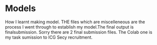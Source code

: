 # Models
How I learnt making model.
THE files which are miscelleneous are the process I went through to establish my model.The final output is finalsubmission.
Sorry there are 2 final submission files. The Colab one is my task sumission to ICG Secy recruitment.
